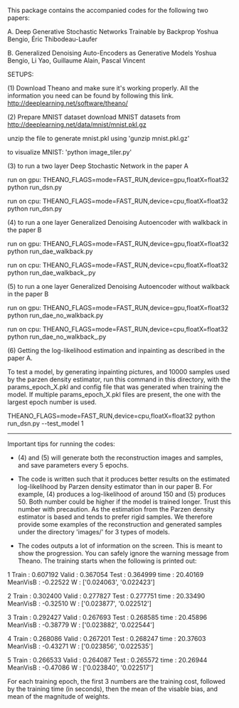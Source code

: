 This package contains the accompanied codes for the following two papers:

A. Deep Generative Stochastic Networks Trainable by Backprop
Yoshua Bengio, Éric Thibodeau-Laufer

B. Generalized Denoising Auto-Encoders as Generative Models
Yoshua Bengio, Li Yao, Guillaume Alain, Pascal Vincent

SETUPS:

(1) Download Theano and make sure it's working properly. 
All the information you need can be found by following this link.
http://deeplearning.net/software/theano/

(2) Prepare MNIST dataset
download MNIST datasets from http://deeplearning.net/data/mnist/mnist.pkl.gz

unzip the file to generate mnist.pkl using 'gunzip mnist.pkl.gz'

to visualize MNIST: 'python image_tiler.py'

(3) to run a two layer Deep Stochastic Network in the paper A

run on gpu: THEANO_FLAGS=mode=FAST_RUN,device=gpu,floatX=float32 python run_dsn.py

run on cpu: THEANO_FLAGS=mode=FAST_RUN,device=cpu,floatX=float32 python run_dsn.py

(4) to run a one layer Generalized Denoising Autoencoder with walkback in the paper B 

run on gpu: THEANO_FLAGS=mode=FAST_RUN,device=gpu,floatX=float32 python run_dae_walkback.py

run on cpu: THEANO_FLAGS=mode=FAST_RUN,device=cpu,floatX=float32 python run_dae_walkback_.py

(5) to run a one layer Generalized Denoising Autoencoder without walkback in the paper B 

run on gpu: THEANO_FLAGS=mode=FAST_RUN,device=gpu,floatX=float32 python run_dae_no_walkback.py

run on cpu: THEANO_FLAGS=mode=FAST_RUN,device=cpu,floatX=float32 python run_dae_no_walkback_.py 

(6) Getting the log-likelihood estimation and inpainting as described in the paper A. 

To test a model, by generating inpainting pictures, and 10000 samples used by the parzen density estimator, run this command in this directory, with the params_epoch_X.pkl and config file that was generated when training the model. If multiple params_epoch_X.pkl files are present, the one with the largest epoch number is used.

THEANO_FLAGS=mode=FAST_RUN,device=cpu,floatX=float32 python run_dsn.py --test_model 1

---------------------------
Important tips for running the codes:

* (4) and (5) will generate both the reconstruction images and samples, and save parameters every 5 epochs.

* The code is written such that it produces better results on the estimated log-likelihood by Parzen density estimator than in our paper B. For example, (4) produces a log-likelihood of around 150 and (5) produces 50. Both number could be higher if the model is trained longer. Trust this number with precaution. As the estimation from the Parzen density estimator is based and tends to prefer rigid samples. We therefore provide some examples of the reconstruction and generated samples under the directory 'images/' for 3 types of models.  


* The codes outputs a lot of information on the screen. This is meant to show the progression. You can safely ignore the warning message from Theano. The training starts when the following is printed out:

1       Train :  0.607192       Valid :  0.367054       Test  :  0.364999       time :  20.40169 MeanVisB :  -0.22522 W :  ['0.024063', '0.022423']

2       Train :  0.302400       Valid :  0.277827       Test  :  0.277751       time :  20.33490 MeanVisB :  -0.32510 W :  ['0.023877', '0.022512']

3       Train :  0.292427       Valid :  0.267693       Test  :  0.268585       time :  20.45896 MeanVisB :  -0.38779 W :  ['0.023882', '0.022544']

4       Train :  0.268086       Valid :  0.267201       Test  :  0.268247       time :  20.37603 MeanVisB :  -0.43271 W :  ['0.023856', '0.022535']

5       Train :  0.266533       Valid :  0.264087       Test  :  0.265572       time :  20.26944 MeanVisB :  -0.47086 W :  ['0.023840', '0.022517']

For each training epoch, the first 3 numbers are the training cost, followed by the training time (in seconds), then the mean of the visable bias, and mean of the magnitude of weights. 
